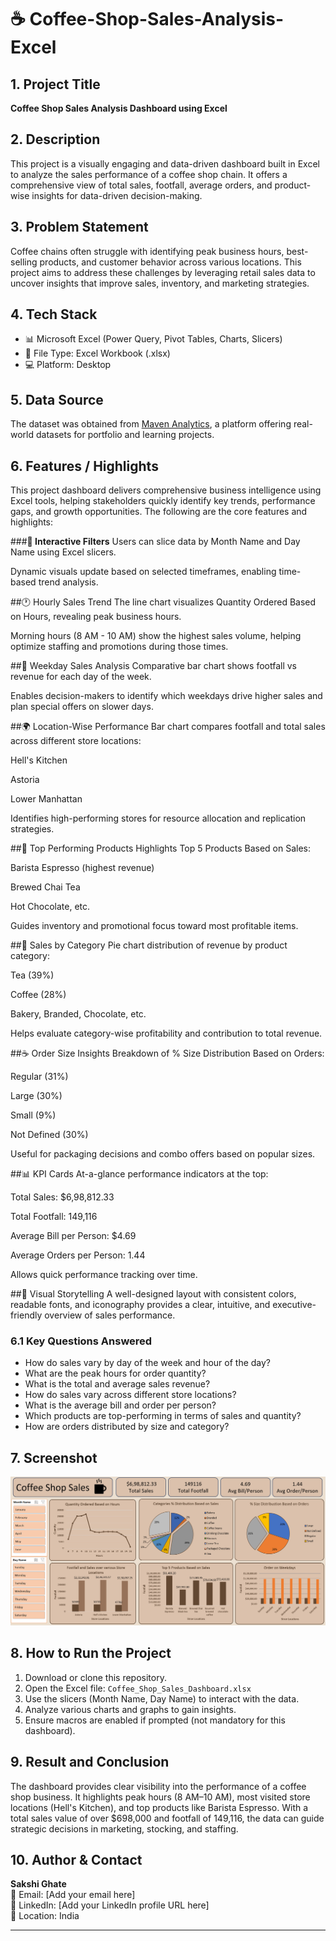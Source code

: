 # ☕ Coffee-Shop-Sales-Analysis-Excel

## 1. Project Title
**Coffee Shop Sales Analysis Dashboard using Excel**

## 2. Description
This project is a visually engaging and data-driven dashboard built in Excel to analyze the sales performance of a coffee shop chain. It offers a comprehensive view of total sales, footfall, average orders, and product-wise insights for data-driven decision-making.

## 3. Problem Statement
Coffee chains often struggle with identifying peak business hours, best-selling products, and customer behavior across various locations. This project aims to address these challenges by leveraging retail sales data to uncover insights that improve sales, inventory, and marketing strategies.

## 4. Tech Stack
- 📊 Microsoft Excel (Power Query, Pivot Tables, Charts, Slicers)
- 📁 File Type: Excel Workbook (.xlsx)
- 💻 Platform: Desktop

## 5. Data Source
The dataset was obtained from [Maven Analytics](https://www.mavenanalytics.io/), a platform offering real-world datasets for portfolio and learning projects.

## 6. Features / Highlights
This project dashboard delivers comprehensive business intelligence using Excel tools, helping stakeholders quickly identify key trends, performance gaps, and growth opportunities. The following are the core features and highlights:

###**📌 Interactive Filters**
Users can slice data by Month Name and Day Name using Excel slicers.

Dynamic visuals update based on selected timeframes, enabling time-based trend analysis.

##🕐 Hourly Sales Trend
The line chart visualizes Quantity Ordered Based on Hours, revealing peak business hours.

Morning hours (8 AM - 10 AM) show the highest sales volume, helping optimize staffing and promotions during those times.

##📅 Weekday Sales Analysis
Comparative bar chart shows footfall vs revenue for each day of the week.

Enables decision-makers to identify which weekdays drive higher sales and plan special offers on slower days.

##🌍 Location-Wise Performance
Bar chart compares footfall and total sales across different store locations:

Hell's Kitchen

Astoria

Lower Manhattan

Identifies high-performing stores for resource allocation and replication strategies.

##💸 Top Performing Products
Highlights Top 5 Products Based on Sales:

Barista Espresso (highest revenue)

Brewed Chai Tea

Hot Chocolate, etc.

Guides inventory and promotional focus toward most profitable items.

##🧾 Sales by Category
Pie chart distribution of revenue by product category:

Tea (39%)

Coffee (28%)

Bakery, Branded, Chocolate, etc.

Helps evaluate category-wise profitability and contribution to total revenue.

##☕ Order Size Insights
Breakdown of % Size Distribution Based on Orders:

Regular (31%)

Large (30%)

Small (9%)

Not Defined (30%)

Useful for packaging decisions and combo offers based on popular sizes.

##📊 KPI Cards
At-a-glance performance indicators at the top:

Total Sales: $6,98,812.33

Total Footfall: 149,116

Average Bill per Person: $4.69

Average Orders per Person: 1.44

Allows quick performance tracking over time.

##📌 Visual Storytelling
A well-designed layout with consistent colors, readable fonts, and iconography provides a clear, intuitive, and executive-friendly overview of sales performance.

### 6.1 Key Questions Answered
- How do sales vary by day of the week and hour of the day?
- What are the peak hours for order quantity?
- What is the total and average sales revenue?
- How do sales vary across different store locations?
- What is the average bill and order per person?
- Which products are top-performing in terms of sales and quantity?
- How are orders distributed by size and category?

## 7. Screenshot

![Coffee Shop Sales Dashboard](https://github.com/SakshiGhate/coffee-shop-sales-analysis-excel/blob/main/Coffee%20Shop%20Sales.png)

## 8. How to Run the Project
1. Download or clone this repository.
2. Open the Excel file: `Coffee_Shop_Sales_Dashboard.xlsx`
3. Use the slicers (Month Name, Day Name) to interact with the data.
4. Analyze various charts and graphs to gain insights.
5. Ensure macros are enabled if prompted (not mandatory for this dashboard).

## 9. Result and Conclusion
The dashboard provides clear visibility into the performance of a coffee shop business. It highlights peak hours (8 AM–10 AM), most visited store locations (Hell's Kitchen), and top products like Barista Espresso. With a total sales value of over $698,000 and footfall of 149,116, the data can guide strategic decisions in marketing, stocking, and staffing.

## 10. Author & Contact
**Sakshi Ghate**  
📧 Email: [Add your email here]  
🔗 LinkedIn: [Add your LinkedIn profile URL here]  
📍 Location: India

---

